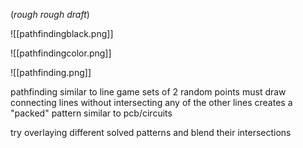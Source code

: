 (_rough rough draft_)

![[pathfindingblack.png]]

![[pathfindingcolor.png]]

![[pathfinding.png]]

pathfinding similar to line game
sets of 2 random points must draw connecting lines without intersecting any of the other lines
creates a "packed" pattern similar to pcb/circuits

try overlaying different solved patterns and blend their intersections

